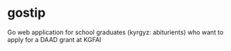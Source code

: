 # gostip
Go web application for school graduates (kyrgyz: abiturients) who want to apply for a DAAD grant at KGFAI
